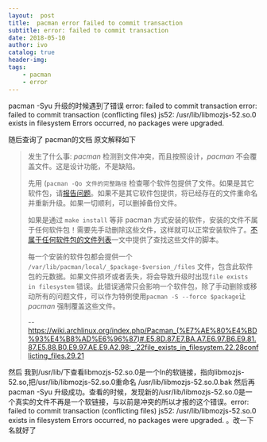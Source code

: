 ```yaml
---
layout:  post
title:  pacman error failed to commit transaction
subtitle: error: failed to commit transaction 
date: 2018-05-10
author: ivo
catalog: true
header-img:
tags:
    - pacman
    - error
---
```

pacman -Syu 升级的时候遇到了错误 error: failed to commit transaction 
error: failed to commit transaction (conflicting files)
js52: /usr/lib/libmozjs-52.so.0 exists in filesystem
Errors occurred, no packages were upgraded.

随后查询了 pacman的文档 原文解释如下
> 发生了什么事: _pacman_ 检测到文件冲突，而且按照设计，_pacman_ 不会覆盖文件。这是设计功能，不是缺陷。
>
> 先用 (`pacman -Qo 文件的完整路径` 检查哪个软件包提供了文件。如果是其它软件包，请[报告问题](https://wiki.archlinux.org/index.php/Reporting_bug_guidelines "Reporting bug guidelines")。如果不是其它软件包提供，将已经存在的文件重命名并重新升级。如果一切顺利，可以删掉备份文件。
>
> 如果是通过 `make install` 等非 pacman 方式安装的软件，安装的文件不属于任何软件包！需要先手动删除这些文件，这样就可以正常安装软件了。[不属于任何软件包的文件列表](https://wiki.archlinux.org/index.php/Pacman_tips#Identify_files_not_owned_by_any_package "Pacman tips")一文中提供了查找这些文件的脚本。
>
> 每一个安装的软件包都会提供一个 `/var/lib/pacman/local/_$package-$version_/files` 文件，包含此软件包的元数据。如果文件损坏或者丢失，将会导致升级时出现`file exists in filesystem` 错误。此错误通常只会影响一个软件包，除了手动删除或移动所有的问题文件，可以作为特例使用`pacman -S --force $package`让 _pacman_ 强制覆盖这些文件。
>
> -- https://wiki.archlinux.org/index.php/Pacman_(%E7%AE%80%E4%BD%93%E4%B8%AD%E6%96%87)#.E5.8D.87.E7.BA.A7.E6.97.B6.E9.81.87.E5.88.B0.E9.97.AE.E9.A2.98:_.22file_exists_in_filesystem.22.28conflicting_files.29.21


然后 我到/usr/lib/下查看libmozjs-52.so.0是一个ln的软链接，指向libmozjs-52.so,把/usr/lib/libmozjs-52.so.0重命名 /usr/lib/libmozjs-52.so.0.bak 然后再pacman -Syu 升级成功。查看的时候，发现新的/usr/lib/libmozjs-52.so.0是一个真实的文件不再是一个软链接，与以前是冲突的所以才报的这个错误。error: failed to commit transaction (conflicting files)
js52: /usr/lib/libmozjs-52.so.0 exists in filesystem
Errors occurred, no packages were upgraded.
。改一下名就好了
